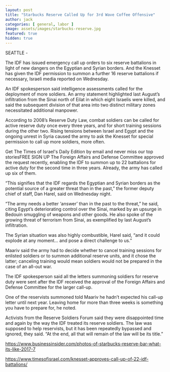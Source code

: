 ```yaml
---
layout: post
title: "Starbucks Reserve Called Up for 3rd Wave Coffee Offensive"
author: jack
categories: [ general, labor ]
image: assets/images/starbucks-reserve.jpg
featured: true
hidden: true
---
```


SEATTLE - 

The IDF has issued emergency call up orders to six reserve battalions in light of new dangers on the Egyptian and Syrian borders. And the Knesset has given the IDF permission to summon a further 16 reserve battalions if necessary, Israeli media reported on Wednesday.

An IDF spokesperson said intelligence assessments called for the deployment of more soldiers. An army statement highlighted last August’s infiltration from the Sinai north of Eilat in which eight Israelis were killed, and said the subsequent division of that area into two distinct military zones necessitated additional manpower.

According to 2008’s Reserve Duty Law, combat soldiers can be called for active reserve duty once every three years, and for short training sessions during the other two. Rising tensions between Israel and Egypt and the ongoing unrest in Syria caused the army to ask the Knesset for special permission to call up more soldiers, more often.

Get The Times of Israel's Daily Edition by email and never miss our top storiesFREE SIGN UP
The Foreign Affairs and Defense Committee approved the request recently, enabling the IDF to summon up to 22 battalions for active duty for the second time in three years. Already, the army has called up six of them.

“This signifies that the IDF regards the Egyptian and Syrian borders as the potential source of a greater threat than in the past,” the former deputy chief of staff, Dan Harel, said on Wednesday night.

“The army needs a better ‘answer’ than in the past to the threat,” he said, citing Egypt’s deteriorating control over the Sinai, marked by an upsurge in Bedouin smuggling of weapons and other goods. He also spoke of the growing threat of terrorism from Sinai, as exemplified by last August’s infiltration.

The Syrian situation was also highly combustible, Harel said, “and it could explode at any moment… and pose a direct challenge to us.”

Maariv said the army had to decide whether to cancel training sessions for enlisted soldiers or to summon additional reserve units, and it chose the latter; canceling training would mean soldiers would not be prepared in the case of an all-out war.

The IDF spokesperson said all the letters summoning soldiers for reserve duty were sent after the IDF received the approval of the Foreign Affairs and Defense Committee for the larger call-up.

One of the reservists summoned told Maariv he hadn’t expected his call-up letter until next year. Leaving home for more than three weeks is something you have to prepare for, he noted.

Activists from the Reserve Soldiers Forum said they were disappointed time and again by the way the IDF treated its reserve soldiers. The law was supposed to help reservists, but it has been repeatedly bypassed and ignored, they said. “At the end, all that will remain of the law will be its title.”



https://www.businessinsider.com/photos-of-starbucks-reserve-bar-what-its-like-2017-7

https://www.timesofisrael.com/knesset-approves-call-up-of-22-idf-battalions/